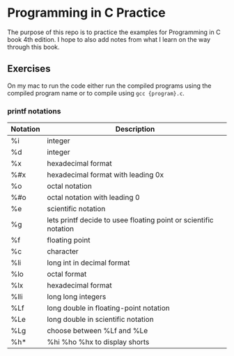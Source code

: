 # Programming in C Practice

The purpose of this repo is to practice the examples for Programming in C book 4th edition. I hope to also add notes from what I learn on the way through this book.

## Exercises

On my mac to run the code either run the compiled programs using the compiled program name or to compile using `gcc {program}.c`.

### printf notations

| Notation | Description |
| -------- | ----------- |
| %i | integer |
| %d | integer |
| %x | hexadecimal format |
| %#x | hexadecimal format with leading 0x |
| %o | octal notation |
| %#o | octal notation with leading 0 |
| %e | scientific notation |
| %g | lets printf decide to usee floating point or scientific notation |
| %f | floating point |
| %c | character |
| %li | long int in decimal format |
| %lo | octal format |
| %lx | hexadecimal format |
| %lli | long long integers |
| %Lf | long double in floating-point notation |
| %Le | long double in scientific notation |
| %Lg | choose between %Lf and %Le |
| %h* | %hi %ho %hx to display shorts |


